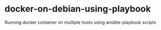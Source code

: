 # docker-on-debian-using-playbook
Running docker container on multiple hosts using ansible-playbook scripts
